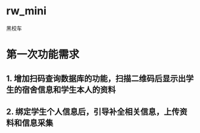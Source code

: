 # rw_mini
黑校车
# 第一次功能需求
## 1. 增加扫码查询数据库的功能，扫描二维码后显示出学生的宿舍信息和学生本人的资料
## 2. 绑定学生个人信息后，引导补全相关信息，上传资料和信息采集
